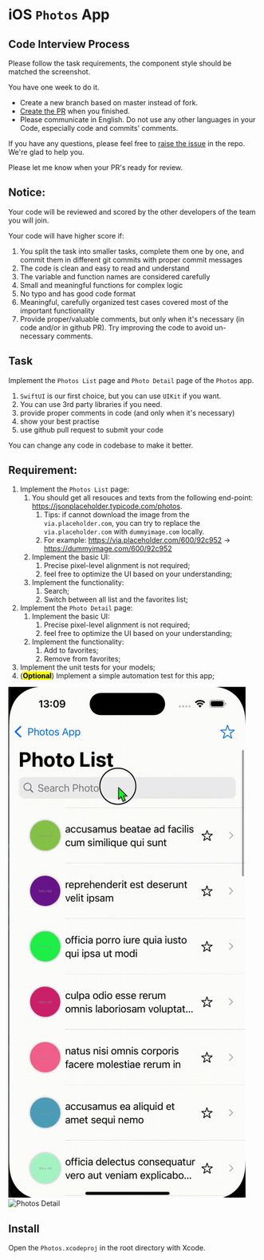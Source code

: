 iOS `Photos` App
============================================

## Code Interview Process 

Please follow the task requirements, the component style should be matched the screenshot.

You have one week to do it.

- Create a new branch based on master instead of fork.
- [Create the PR](../../pulls) when you finished.
- Please communicate in English. Do not use any other languages in your Code, especially code and commits' comments.

If you have any questions, please feel free to [raise the issue](../../issues) in the repo. We're glad to help you.

Please let me know when your PR's ready for review.

## Notice:
Your code will be reviewed and scored by the other developers of the team you will join.

Your code will have higher score if:

1. You split the task into smaller tasks, complete them one by one, and commit them in different git commits with proper commit messages 
2. The code is clean and easy to read and understand
3. The variable and function names are considered carefully
4. Small and meaningful functions for complex logic
5. No typo and has good code format
6. Meaningful, carefully organized test cases covered most of the important functionality
7. Provide proper/valuable comments, but only when it's necessary (in code and/or in github PR). Try improving the code to avoid un-necessary comments. 

## Task

Implement the `Photos List` page and `Photo Detail` page of the `Photos` app.

1. `SwiftUI` is our first choice, but you can use `UIKit` if you want.
2. You can use 3rd party libraries if you need.
3. provide proper comments in code (and only when it's necessary) 
4. show your best practise
5. use github pull request to submit your code

You can change any code in codebase to make it better.

## Requirement:
1. Implement the `Photos List` page:
	1. You should get all resouces and texts from the following end-point: https://jsonplaceholder.typicode.com/photos.
		1. Tips: if cannot download the image from the `via.placeholder.com`, you can try to replace the `via.placeholder.com` with `dummyimage.com` locally.
		2. For example: https://via.placeholder.com/600/92c952 -> https://dummyimage.com/600/92c952
	2. Implement the basic UI:
	    1. Precise pixel-level alignment is not required; 
	    2. feel free to optimize the UI based on your understanding;
	3. Implement the functionality: 
	    1. Search;
	    2. Switch between all list and the favorites list;
2. Implement the `Photo Detail` page:
    1. Implement the basic UI:
        1. Precise pixel-level alignment is not required; 
        2. feel free to optimize the UI based on your understanding;
    2. Implement the functionality: 
    	1. Add to favorites;
    	2. Remove from favorites;
3. Implement the unit tests for your models;
4. (<mark>**Optional**</mark>) Implement a simple automation test for this app;

![Photos List](./Images/search.gif)
![Photos Detail](./Images/favorite.gif)

## Install
Open the `Photos.xcodeproj` in the root directory with Xcode.
